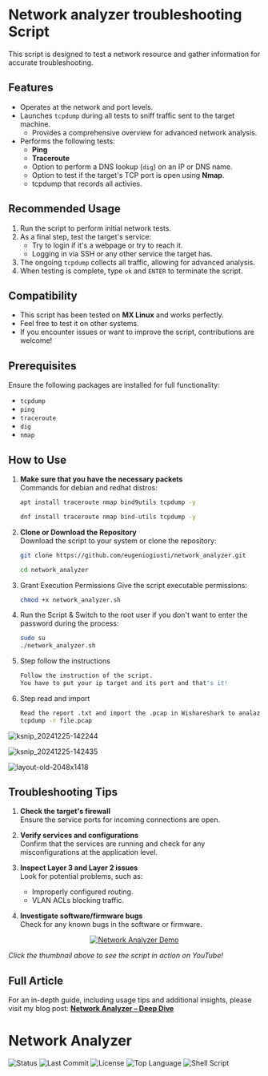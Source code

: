# Network analyzer troubleshooting Script  

This script is designed to test a network resource and gather information for accurate troubleshooting.

## Features  

- Operates at the network and port levels.  
- Launches `tcpdump` during all tests to sniff traffic sent to the target machine.  
  - Provides a comprehensive overview for advanced network analysis.  
- Performs the following tests:  
  - **Ping**  
  - **Traceroute**  
  - Option to perform a DNS lookup (`dig`) on an IP or DNS name.  
  - Option to test if the target's TCP port is open using **Nmap**.
  - tcpdump that records all activies.

## Recommended Usage  

1. Run the script to perform initial network tests.  
2. As a final step, test the target's service:
   - Try to login if it's a webpage or try to reach it. 
   - Logging in via SSH or any other service the target has.  
4. The ongoing `tcpdump` collects all traffic, allowing for advanced analysis.  
5. When testing is complete, type `ok` and `ENTER` to terminate the script.

## Compatibility  

- This script has been tested on **MX Linux** and works perfectly.  
- Feel free to test it on other systems.
- If you encounter issues or want to improve the script, contributions are welcome!  

## Prerequisites  

Ensure the following packages are installed for full functionality:  
- `tcpdump`  
- `ping`  
- `traceroute`  
- `dig`  
- `nmap`  

## How to Use

1. **Make sure that you have the necessary packets**  
   Commands for debian and redhat distros:
   ```bash
   apt install traceroute nmap bind9utils tcpdump -y
   
   dnf install traceroute nmap bind-utils tcpdump -y

2. **Clone or Download the Repository**  
   Download the script to your system or clone the repository:
   ```bash
   git clone https://github.com/eugeniogiusti/network_analyzer.git
   
   cd network_analyzer


3. Grant Execution Permissions
Give the script executable permissions:
   ```bash
   chmod +x network_analyzer.sh


4. Run the Script &
Switch to the root user if you don't want to enter the password during the process:
   ```bash
   sudo su
   ./network_analyzer.sh


5. Step follow the instructions
   ```bash
   Follow the instruction of the script.
   You have to put your ip target and its port and that's it!


6. Step read and import
   ```bash
   Read the report .txt and import the .pcap in Wishareshark to analazite it or use tcpdump with this command:
   tcpdump -r file.pcap


  ![ksnip_20241225-142244](https://github.com/user-attachments/assets/9110b496-9acb-42c7-857e-1d3bb1c7e37a)

  ![ksnip_20241225-142435](https://github.com/user-attachments/assets/abdf295c-6a94-4bd7-a4c5-aa98586be3c0)


![layout-old-2048x1418](https://github.com/user-attachments/assets/b3ba04cb-5d7b-4662-b149-73156ea2ffbb)


## Troubleshooting Tips

1. **Check the target's firewall**  
   Ensure the service ports for incoming connections are open.

2. **Verify services and configurations**  
   Confirm that the services are running and check for any misconfigurations at the application level.

3. **Inspect Layer 3 and Layer 2 issues**  
   Look for potential problems, such as:
   - Improperly configured routing.
   - VLAN ACLs blocking traffic.

4. **Investigate software/firmware bugs**  
   Check for any known bugs in the software or firmware.

<p align="center">
  <a href="https://www.youtube.com/watch?v=j3VJVN3bZCw" target="_blank" rel="noopener noreferrer">
    <img src="https://img.youtube.com/vi/j3VJVN3bZCw/hqdefault.jpg" alt="Network Analyzer Demo" />
  </a>
</p>

<em>Click the thumbnail above to see the script in action on YouTube!</em>

## Full Article

<p>
  For an in-depth guide, including usage tips and additional insights, please visit my blog post:
  <a href="https://eugeniogiustitechsolutions.com/assets/blog/analyzer.html" target="_blank" rel="noopener noreferrer">
    <strong>Network Analyzer – Deep Dive</strong>
  </a>
</p>


# Network Analyzer

![Status](https://img.shields.io/badge/status-stable-brightgreen)
![Last Commit](https://img.shields.io/github/last-commit/eugeniogiusti/network-analyzer)
![License](https://img.shields.io/github/license/eugeniogiusti/network-analyzer)
![Top Language](https://img.shields.io/github/languages/top/eugeniogiusti/network-analyzer)
![Shell Script](https://img.shields.io/badge/made%20with-bash-1f425f.svg)
